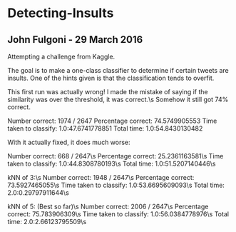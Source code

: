 # Detecting-Insults
## John Fulgoni - 29 March 2016

Attempting a challenge from Kaggle.

The goal is to make a one-class classifier to determine if certain tweets are insults.
One of the hints given is that the classification tends to overfit.

This first run was actually wrong! I made the mistake of saying if the similarity was over the threshold, it was correct.\s
Somehow it still got 74% correct.

Number correct: 1974 / 2647
Percentage correct: 74.5749905553
Time taken to classify: 1.0:47.6741778851
Total time: 1.0:54.8430130482

With it actually fixed, it does much worse:

Number correct:  668 / 2647\s
Percentage correct:  25.2361163581\s
Time taken to classify: 1.0:44.8308780193\s
Total time: 1.0:51.5207140446\s

kNN of 3:\s
Number correct:  1948 / 2647\s
Percentage correct:  73.5927465055\s
Time taken to classify: 1.0:53.6695609093\s
Total time: 2.0:0.29797911644\s

kNN of 5: (Best so far)\s
Number correct:  2006 / 2647\s
Percentage correct:  75.783906309\s
Time taken to classify: 1.0:56.0384778976\s
Total time: 2.0:2.66123795509\s